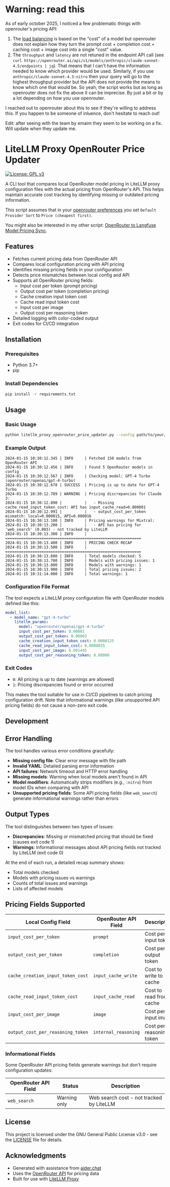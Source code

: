 # Warning: read this
As of early october 2025, I noticed a few problematic things with openrouter's pricing API:
1. The [load balancing](https://openrouter.ai/docs/features/provider-routing) is based on the "cost" of a model but openrouter does not explain how they turn the prompt cost + completion cost + caching cost + image cost into a single "cost" value.
2. The `throughput` and `latency` are not retuned in the endpoint API call (see `curl https://openrouter.ai/api/v1/models/anthropic/claude-sonnet-4.5/endpoints | jq`).
That means that I can't have the information needed to know which provider would be used. Similarly, if you use `anthropic/claude-sonnet-4.5:nitro` then your query will go to the highest throughput provider but the API does not provide the means to know which one that would be.
So yeah, the script works but as long as openrouter does not fix the above it can be imprecise. By just a bit or by a lot depending on how you use openrouter.

I reached out to openrouter about this to see if they're willing to address this. If you happen to be someone of inluence, don't hesitate to reach out!

Edit: after seeing with the team by emaim they seem to be working on a fix. Will update when they update me.

# LiteLLM Proxy OpenRouter Price Updater

[![License: GPL v3](https://img.shields.io/badge/License-GPLv3-blue.svg)](https://www.gnu.org/licenses/gpl-3.0)

A CLI tool that compares local OpenRouter model pricing in LiteLLM proxy configuration files with the actual pricing from OpenRouter's API. This helps maintain accurate cost tracking by identifying missing or outdated pricing information.

This script assumes that in your [openrouter preferences](https://openrouter.ai/settings/preferences) you set `Default Provider Sort` to `Price (cheapest first)`.

You might also be interested in my other script: [OpenRouter to Langfuse Model Pricing Sync](https://github.com/thiswillbeyourgithub/openrouter_cost_into_langfuse).

## Features

- Fetches current pricing data from OpenRouter API
- Compares local configuration pricing with API pricing
- Identifies missing pricing fields in your configuration
- Detects price mismatches between local config and API
- Supports all OpenRouter pricing fields:
  - Input cost per token (prompt pricing)
  - Output cost per token (completion pricing)  
  - Cache creation input token cost
  - Cache read input token cost
  - Input cost per image
  - Output cost per reasoning token
- Detailed logging with color-coded output
- Exit codes for CI/CD integration

## Installation

### Prerequisites

- Python 3.7+
- pip

### Install Dependencies

```bash
pip install -r requirements.txt
```

## Usage

### Basic Usage

```bash
python litellm_proxy_openrouter_price_updater.py --config path/to/your/litellm_config.yaml
```

### Example Output

```
2024-01-15 10:30:12.345 | INFO     | Fetched 150 models from OpenRouter API
2024-01-15 10:30:12.456 | INFO     | Found 5 OpenRouter models in config
2024-01-15 10:30:12.567 | INFO     | Checking model: GPT-4 Turbo (openrouter/openai/gpt-4-turbo)
2024-01-15 10:30:12.678 | SUCCESS  | Pricing is up to date for GPT-4 Turbo
2024-01-15 10:30:12.789 | WARNING  | Pricing discrepancies for Claude 3:
2024-01-15 10:30:12.890 |          |   - Missing cache_read_input_token_cost: API has input_cache_read=0.000001
2024-01-15 10:30:12.991 |          |   - output_cost_per_token mismatch: local=0.000015, API=0.000016
2024-01-15 10:30:13.100 | INFO     | Pricing warnings for Mixtral:
2024-01-15 10:30:13.200 |          |   - API has pricing for 'web_search' (0.003) - not tracked by LiteLLM
2024-01-15 10:30:13.300 | INFO     | ============================================================
2024-01-15 10:30:13.400 | INFO     | PRICING CHECK RECAP
2024-01-15 10:30:13.500 | INFO     | ============================================================
2024-01-15 10:30:13.600 | INFO     | Total models checked: 5
2024-01-15 10:30:13.700 | INFO     | Models with pricing issues: 1
2024-01-15 10:30:13.800 | INFO     | Models with warnings: 1
2024-01-15 10:30:13.900 | INFO     | Total pricing issues: 2
2024-01-15 10:31:14.000 | INFO     | Total warnings: 1
```

### Configuration File Format

The tool expects a LiteLLM proxy configuration file with OpenRouter models defined like this:

```yaml
model_list:
  - model_name: "gpt-4-turbo"
    litellm_params:
      model: "openrouter/openai/gpt-4-turbo"
      input_cost_per_token: 0.00001
      output_cost_per_token: 0.00003
      cache_creation_input_token_cost: 0.0000125
      cache_read_input_token_cost: 0.0000025
      input_cost_per_image: 0.001445
      output_cost_per_reasoning_token: 0.00006
```

### Exit Codes

- `0`: All pricing is up to date (warnings are allowed)
- `1`: Pricing discrepancies found or error occurred

This makes the tool suitable for use in CI/CD pipelines to catch pricing configuration drift. Note that informational warnings (like unsupported API pricing fields) do not cause a non-zero exit code.

## Development


## Error Handling

The tool handles various error conditions gracefully:

- **Missing config file**: Clear error message with file path
- **Invalid YAML**: Detailed parsing error information  
- **API failures**: Network timeout and HTTP error handling
- **Missing models**: Warning when local models aren't found in API
- **Model modifiers**: Automatically strips modifiers (e.g., `:nitro`) from model IDs when comparing with API
- **Unsupported pricing fields**: Some API pricing fields (like `web_search`) generate informational warnings rather than errors

## Output Types

The tool distinguishes between two types of issues:

- **Discrepancies**: Missing or mismatched pricing that should be fixed (causes exit code 1)
- **Warnings**: Informational messages about API pricing fields not tracked by LiteLLM (exit code 0)

At the end of each run, a detailed recap summary shows:
- Total models checked
- Models with pricing issues vs warnings
- Counts of total issues and warnings
- Lists of affected models

## Pricing Fields Supported

| Local Config Field | OpenRouter API Field | Description |
|-------------------|---------------------|-------------|
| `input_cost_per_token` | `prompt` | Cost per input token |
| `output_cost_per_token` | `completion` | Cost per output token |
| `cache_creation_input_token_cost` | `input_cache_write` | Cost to write to cache |
| `cache_read_input_token_cost` | `input_cache_read` | Cost to read from cache |
| `input_cost_per_image` | `image` | Cost per input image |
| `output_cost_per_reasoning_token` | `internal_reasoning` | Cost per reasoning token |

### Informational Fields

Some OpenRouter API pricing fields generate warnings but don't require configuration updates:

| OpenRouter API Field | Status | Description |
|---------------------|--------|-------------|
| `web_search` | Warning only | Web search cost - not tracked by LiteLLM |

## License

This project is licensed under the GNU General Public License v3.0 - see the [LICENSE](LICENSE) file for details.

## Acknowledgments

- Generated with assistance from [aider.chat](https://github.com/Aider-AI/aider/)
- Uses the [OpenRouter API](https://openrouter.ai/docs#models) for pricing data
- Built for use with [LiteLLM Proxy](https://docs.litellm.ai/docs/proxy/quick_start)
